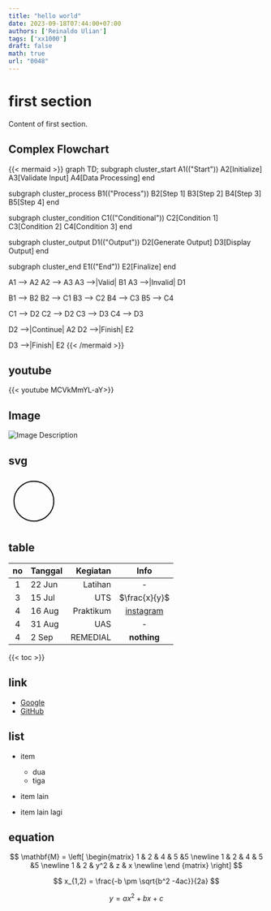 ```yaml
---
title: "hello world"
date: 2023-09-18T07:44:00+07:00
authors: ['Reinaldo Ulian']
tags: ['xx1000']
draft: false
math: true
url: "0048"
---
```

# first section
Content of first section.
## Complex Flowchart

{{< mermaid >}}
graph TD;
  subgraph cluster_start
    A1(("Start"))
    A2[Initialize]
    A3[Validate Input]
    A4[Data Processing]
  end

  subgraph cluster_process
    B1(("Process"))
    B2[Step 1]
    B3[Step 2]
    B4[Step 3]
    B5[Step 4]
  end

  subgraph cluster_condition
    C1(("Conditional"))
    C2[Condition 1]
    C3[Condition 2]
    C4[Condition 3]
  end

  subgraph cluster_output
    D1(("Output"))
    D2[Generate Output]
    D3[Display Output]
  end

  subgraph cluster_end
    E1(("End"))
    E2[Finalize]
  end

  A1 --> A2
  A2 --> A3
  A3 -->|Valid| B1
  A3 -->|Invalid| D1

  B1 --> B2
  B2 --> C1
  B3 --> C2
  B4 --> C3
  B5 --> C4

  C1 --> D2
  C2 --> D2
  C3 --> D3
  C4 --> D3

  D2 -->|Continue| A2
  D2 -->|Finish| E2

  D3 -->|Finish| E2
{{< /mermaid >}}

## youtube
{{< youtube MCVkMmYL-aY>}}
## Image
![Image Description](https://assets.pikiran-rakyat.com/crop/0x0:0x0/x/photo/2023/02/17/3967434348.png)
## svg
<svg width="100" height="100" xmlns="http://www.w3.org/2000/svg">
  <circle cx="50" cy="50" r="40" stroke="black" stroke-width="2" fill="transparent">
    <animate attributeName="r" from="40" to="10" dur="2s" begin="0s" repeatCount="indefinite" />
  </circle>
</svg>

## table
no| Tanggal | Kegiatan | Info
:-: | :- | -: | :-:
1 | 22 Jun | Latihan | -
3 | 15 Jul | UTS | $\frac{x}{y}$
4 | 16 Aug | Praktikum| [instagram](https://www.instagram.com)
4 | 31 Aug | UAS | -
4 | 2 Sep | REMEDIAL | **nothing** 


{{< toc >}}
## link

- [Google](https://www.google.com/)
- [GitHub](https://github.com)

## list

+ item
    - dua
    - tiga

+ item lain
+ item lain lagi

## equation

$$
\mathbf{M} =
\left[
\begin{matrix}
1 & 2 & 4 & 5 &5 \newline
1 & 2 & 4 & 5 &5 \newline
1 & 2 & y^2 & z & x \newline
\end {matrix}
\right]
$$

$$
x_{1,2} = \frac{-b \pm \sqrt{b^2 -4ac}}{2a}
$$

$$
\tag{23}
y = ax^2 + bx +c
$$
